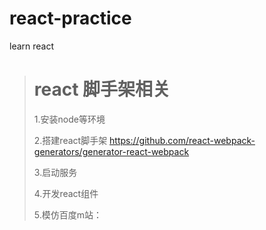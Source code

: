 # react-practice
learn react

># react 脚手架相关
>
>1.安装node等环境
>
>2.搭建react脚手架
>https://github.com/react-webpack-generators/generator-react-webpack
>
>3.启动服务
>
>4.开发react组件
>
>5.模仿百度m站：
